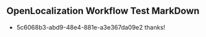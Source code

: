 ## OpenLocalization Workflow Test MarkDown
* 5c6068b3-abd9-48e4-881e-a3e367da09e2 thanks!

<!--HONumber=Sep16_HO1-->


